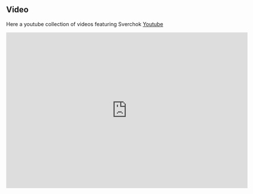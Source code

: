 ## Video

Here a youtube collection of videos featuring Sverchok
<a href='http://www.youtube.com/embed/videoseries?list=PLIKEZ9RntI98CN4L7iqeRd3V-Fwz7Sr8-'>Youtube</a>

<div>
<iframe 
title="Sverchok" 
width="650" height="420" 
wmode="Opaque" 
src="http://www.youtube.com/embed/videoseries?list=PLIKEZ9RntI98CN4L7iqeRd3V-Fwz7Sr8-" 
frameborder="0" 
allowfullscreen>
</iframe>
</div>
